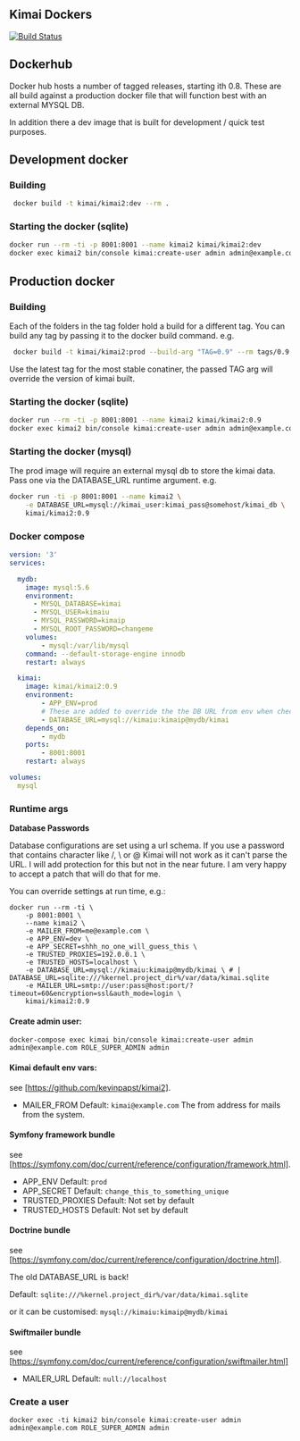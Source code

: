 ## Kimai Dockers

[![Build Status](https://travis-ci.org/tobybatch/kimai2.svg?branch=master)](https://travis-ci.org/tobybatch/kimai2)

## Dockerhub

Docker hub hosts a number of tagged releases, starting ith 0.8.  These are all build against a production docker file that will function best with an external MYSQL DB.

In addition there a dev image that is built for development / quick test purposes. 

## Development docker

### Building

```bash
 docker build -t kimai/kimai2:dev --rm .
```

### Starting the docker (sqlite)

```bash
docker run --rm -ti -p 8001:8001 --name kimai2 kimai/kimai2:dev
docker exec kimai2 bin/console kimai:create-user admin admin@example.com ROLE_SUPER_ADMIN admin
```

## Production docker

### Building

Each of the folders in the tag folder hold a build for a different tag.  You can build any tag by passing it to the docker build command. e.g.

```bash
 docker build -t kimai/kimai2:prod --build-arg "TAG=0.9" --rm tags/0.9
```

Use the latest tag for the most stable conatiner, the passed TAG arg will override the version of kimai built.

### Starting the docker (sqlite)

```bash
docker run --rm -ti -p 8001:8001 --name kimai2 kimai/kimai2:0.9
docker exec kimai2 bin/console kimai:create-user admin admin@example.com ROLE_SUPER_ADMIN admin
```

### Starting the docker (mysql)

The prod image will require an external mysql db to store the kimai data.  Pass one via the DATABASE_URL runtime argument. e.g.

```bash
docker run -ti -p 8001:8001 --name kimai2 \
    -e DATABASE_URL=mysql://kimai_user:kimai_pass@somehost/kimai_db \
    kimai/kimai2:0.9
```

### Docker compose

```yaml
version: '3'
services:

  mydb:
    image: mysql:5.6
    environment:
      - MYSQL_DATABASE=kimai
      - MYSQL_USER=kimaiu
      - MYSQL_PASSWORD=kimaip
      - MYSQL_ROOT_PASSWORD=changeme
    volumes:
        - mysql:/var/lib/mysql
    command: --default-storage-engine innodb
    restart: always

  kimai:
    image: kimai/kimai2:0.9
    environment:
        - APP_ENV=prod
        # These are added to override the the DB URL from env when checking the DB status during start up.
        - DATABASE_URL=mysql://kimaiu:kimaip@mydb/kimai
    depends_on:
        - mydb
    ports:
        - 8001:8001
    restart: always

volumes:
  mysql
```

### Runtime args

**Database Passwords**

Database configurations are set using a url schema.  If you use a password that contains character like /, \ or @ Kimai will not work as it can't parse the URL.  I will add protection for this but not in the near future.  I am very happy to accept a patch that will do that for me.

You can override settings at run time, e.g.:

    docker run --rm -ti \
        -p 8001:8001 \
        --name kimai2 \
        -e MAILER_FROM=me@example.com \
        -e APP_ENV=dev \
        -e APP_SECRET=shhh_no_one_will_guess_this \
        -e TRUSTED_PROXIES=192.0.0.1 \
        -e TRUSTED_HOSTS=localhost \
        -e DATABASE_URL=mysql://kimaiu:kimaip@mydb/kimai \ # | DATABASE_URL=sqlite:///%kernel.project_dir%/var/data/kimai.sqlite
        -e MAILER_URL=smtp://user:pass@host:port/?timeout=60&encryption=ssl&auth_mode=login \
        kimai/kimai2:0.9

#### Create admin user:

    docker-compose exec kimai bin/console kimai:create-user admin admin@example.com ROLE_SUPER_ADMIN admin

#### Kimai default env vars:

see [https://github.com/kevinpapst/kimai2].

 * MAILER_FROM
   Default: ```kimai@example.com```
   The from address for mails from the system.

#### Symfony framework bundle

see [https://symfony.com/doc/current/reference/configuration/framework.html].

 * APP_ENV
   Default: ```prod```
 * APP_SECRET
   Default: ```change_this_to_something_unique```
 * TRUSTED_PROXIES
   Default: Not set by default
 * TRUSTED_HOSTS
   Default: Not set by default

#### Doctrine bundle

see [https://symfony.com/doc/current/reference/configuration/doctrine.html].

The old DATABASE_URL is back!

Default: ```sqlite:///%kernel.project_dir%/var/data/kimai.sqlite```

or it can be customised: ```mysql://kimaiu:kimaip@mydb/kimai```

#### Swiftmailer bundle

see [https://symfony.com/doc/current/reference/configuration/swiftmailer.html]

 * MAILER_URL
   Default: ```null://localhost```

### Create a user

    docker exec -ti kimai2 bin/console kimai:create-user admin admin@example.com ROLE_SUPER_ADMIN admin

